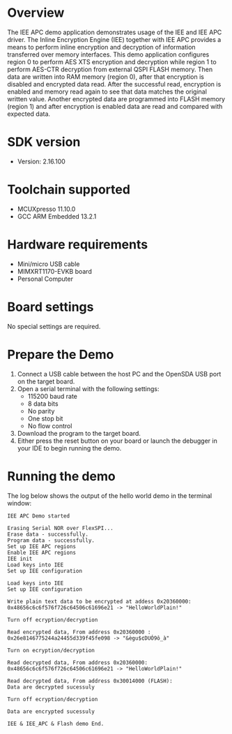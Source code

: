 Overview
========
The IEE APC demo application demonstrates usage of the IEE and IEE APC driver. The Inline Encryption Engine (IEE) together with IEE APC provides a means to perform inline encryption and decryption of information transferred over memory interfaces. This demo application configures region 0 to perform AES XTS encryption and decryption while region 1 to perform AES-CTR decryption from external QSPI FLASH memory. Then data are written into RAM memory (region 0), after that encryption is disabled and encrypted data read. After the successful read, encryption is enabled and memory read again to see that data matches the original written value. Another encrypted data are programmed into FLASH memory (region 1) and after encryption is enabled data are read and compared with expected data. 

SDK version
===========
- Version: 2.16.100

Toolchain supported
===================
- MCUXpresso  11.10.0
- GCC ARM Embedded  13.2.1

Hardware requirements
=====================
- Mini/micro USB cable
- MIMXRT1170-EVKB board
- Personal Computer

Board settings
==============
No special settings are required.

Prepare the Demo
================
1.  Connect a USB cable between the host PC and the OpenSDA USB port on the target board. 
2.  Open a serial terminal with the following settings:
    - 115200 baud rate
    - 8 data bits
    - No parity
    - One stop bit
    - No flow control
3.  Download the program to the target board.
4.  Either press the reset button on your board or launch the debugger in your IDE to begin running the demo.

Running the demo
================
The log below shows the output of the hello world demo in the terminal window:
~~~~~~~~~~~~~~~~~~~~~~~~~~~~~~~~~~~
IEE APC Demo started

Erasing Serial NOR over FlexSPI...
Erase data - successfully.
Program data - successfully.
Set up IEE APC regions
Enable IEE APC regions
IEE init
Load keys into IEE
Set up IEE configuration

Load keys into IEE
Set up IEE configuration

Write plain text data to be encrypted at addess 0x20360000:
0x48656c6c6f576f726c64506c61696e21 -> "HelloWorldPlain!"

Turn off ecryption/decryption

Read encrypted data, From address 0x20360000 :
0x26e8146775244a24455d339f45fe098 -> "&ègu$¢DUÓ9ô_à"

Turn on ecryption/decryption

Read decrypted data, From address 0x20360000:
0x48656c6c6f576f726c64506c61696e21 -> "HelloWorldPlain!"

Read decrypted data, From address 0x30014000 (FLASH):
Data are decrypted sucessuly

Turn off ecryption/decryption

Data are encrypted sucessuly

IEE & IEE_APC & Flash demo End.
~~~~~~~~~~~~~~~~~~~~~~~~~~~~~~~~~~~

